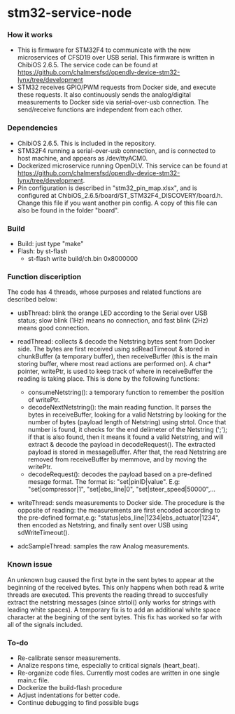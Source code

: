 # stm32-service-node

### How it works
- This is firmware for STM32F4 to communicate with the new microservices of CFSD19 over USB serial. This firmware is written in ChibiOS 2.6.5. The service code can be found at https://github.com/chalmersfsd/opendlv-device-stm32-lynx/tree/development
- STM32 receives GPIO/PWM requests from Docker side, and execute these requests. It also continuously sends the analog/digital measurements to Docker side via serial-over-usb connection. The send/receive functions are independent from each other.

### Dependencies
- ChibiOS 2.6.5. This is included in the repository.
- STM32F4 running a serial-over-usb connection, and is connected to host machine, and appears as /dev/ttyACM0.
- Dockerized microservice running OpenDLV. This service can be found at https://github.com/chalmersfsd/opendlv-device-stm32-lynx/tree/development.
- Pin configuration is described in "stm32_pin_map.xlsx", and is configured at ChibiOS_2.6.5/board/ST_STM32F4_DISCOVERY/board.h. Change this file if you want another pin config. A copy of this file can also be found in the folder "board".

### Build
- Build: just type "make"
- Flash: by st-flash
  - st-flash write build/ch.bin 0x8000000 

### Function disceription
The code has 4 threads, whose purposes and related functions are described below:

- usbThread: blink the orange LED according to the Serial over USB status; slow blink (1Hz) means no connection, and fast blink (2Hz) means good connection.

- readThread: collects & decode the Netstring bytes sent from Docker side. The bytes are first received using sdReadTimeout & stored in chunkBuffer (a temporary buffer), then receiveBuffer (this is the main storing buffer, where most read actions are performed on). A char* pointer, writePtr, is used to keep track of where in receiveBuffer the reading is taking place. This is done by the following functions:
  - consumeNetstring(): a temporary function to remember the position of writePtr.
  - decodeNextNetstring(): the main reading function. It parses the bytes in receiveBuffer, looking for a valid Netstring by looking for the number of bytes (payload length of Netstring) using strtol. Once that number is found, it checks for the end delimeter of the Netstring (';'); if that is also found, then it means it found a valid Netstring, and will extract & decode the payload in decodeRequest(). The extracted payload is stored in messageBuffer. After that, the read Netstring are removed from receiveBuffer by memmove, and by moving the writePtr.
  - decodeRequest(): decodes the payload based on a pre-defined mesage format. The format is: "set|pinID|value". E.g: "set|compressor|1", "set|ebs_line|0", "set|steer_speed|50000",...

- writeThread: sends measurements to Docker side. The procedure is the opposite of reading: the measurements are first encoded according to the pre-defined format,e.g: "status|ebs_line|1234|ebs_actuator|1234", then encoded as Netstring, and finally sent over USB using sdWriteTimeout().

- adcSampleThread: samples the raw Analog measurements.

### Known issue
An unknown bug caused the first byte in the sent bytes to appear at the beginning of the received bytes. This only happens when both read & write threads are executed. This prevents the reading thread to succesfully extract the netstring messages (since strtol() only works for strings with leading white spaces). A temporary fix is to add an additional white space character at the begining of the sent bytes. This fix has worked so far with all of the signals included.


### To-do
- Re-calibrate sensor measurements.
- Analize respons time, especially to critical signals (heart_beat).
- Re-organize code files. Currently most codes are written in one single main.c file.
- Dockerize the build-flash procedure
- Adjust indentations for better code.
- Continue debugging to find possible bugs
